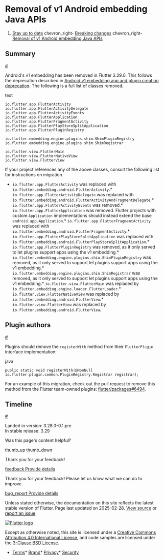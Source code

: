 Removal of v1 Android embedding Java APIs
=========================================

1. [Stay up to date](/release) chevron\_right- [Breaking changes](/release/breaking-changes) chevron\_right- [Removal of v1 Android embedding Java APIs](/release/breaking-changes/v1-android-embedding)

Summary
-------

[#](#summary)

Android's v1 embedding has been removed in Flutter 3.29.0. This follows the deprecation described in [Android v1 embedding app and plugin creation deprecation](/release/breaking-changes/android-v1-embedding-create-deprecation). The following is a full list of classes removed.

text

```
io.flutter.app.FlutterActivity
io.flutter.app.FlutterActivityDelegate
io.flutter.app.FlutterActivityEvents
io.flutter.app.FlutterApplication
io.flutter.app.FlutterFragmentActivity
io.flutter.app.FlutterPlayStoreSplitApplication
io.flutter.app.FlutterPluginRegistry

io.flutter.embedding.engine.plugins.shim.ShimPluginRegistry
io.flutter.embedding.engine.plugins.shim.ShimRegistrar

io.flutter.view.FlutterMain
io.flutter.view.FlutterNativeView
io.flutter.view.FlutterView
```

If your project references any of the above classes, consult the following list for instructions on migration.

* `io.flutter.app.FlutterActivity` was replaced with `io.flutter.embedding.android.FlutterActivity`.* `io.flutter.app.FlutterActivityDelegate` was replaced with `io.flutter.embedding.android.FlutterActivityAndFragmentDelegate`.* `io.flutter.app.FlutterActivityEvents` was removed.* `io.flutter.app.FlutterApplication` was removed. Flutter projects with custom `Application` implementations should instead extend the base `android.app.Application`.* `io.flutter.app.FlutterFragmentActivity` was replaced with `io.flutter.embedding.android.FlutterFragmentActivity`.* `io.flutter.app.FlutterPlayStoreSplitApplication` was replaced with `io.flutter.embedding.android.FlutterPlayStoreSplitApplication`.* `io.flutter.app.FlutterPluginRegistry` was removed, as it only served to let plugins support apps using the v1 embedding.* `io.flutter.embedding.engine.plugins.shim.ShimPluginRegistry` was removed, as it only served to support let plugins support apps using the v1 embedding.* `io.flutter.embedding.engine.plugins.shim.ShimRegistrar` was removed, as it only served to support let plugins support apps using the v1 embedding.* `io.flutter.view.FlutterMain` was replaced by `io.flutter.embedding.engine.loader.FlutterLoader`.* `io.flutter.view.FlutterNativeView` was replaced by `io.flutter.embedding.android.FlutterView`.* `io.flutter.view.FlutterView` was replaced by `io.flutter.embedding.android.FlutterView`.

Plugin authors
--------------

[#](#plugin-authors)

Plugins should remove the `registerWith` method from their `FlutterPlugin` interface implementation:

java

```
public static void registerWith(@NonNull io.flutter.plugin.common.PluginRegistry.Registrar registrar);
```

For an example of this migration, check out the pull request to remove this method from the Flutter team-owned plugins: [flutter/packages#6494](https://github.com/flutter/packages/pull/6494).

Timeline
--------

[#](#timeline)

Landed in version: 3.28.0-0.1.pre  
 In stable release: 3.29

Was this page's content helpful?

thumb\_up thumb\_down

Thank you for your feedback!

 [feedback Provide details](https://github.com/flutter/website/issues/new?template=1_page_issue.yml&&page-url=https://docs.flutter.dev/release/breaking-changes/v1-android-embedding/&page-source=https://github.com/flutter/website/tree/main/src/content/release/breaking-changes/v1-android-embedding.md)

Thank you for your feedback! Please let us know what we can do to improve.

 [bug\_report Provide details](https://github.com/flutter/website/issues/new?template=1_page_issue.yml&&page-url=https://docs.flutter.dev/release/breaking-changes/v1-android-embedding/&page-source=https://github.com/flutter/website/tree/main/src/content/release/breaking-changes/v1-android-embedding.md)

Unless stated otherwise, the documentation on this site reflects the latest stable version of Flutter. Page last updated on 2025-02-28. [View source](https://github.com/flutter/website/tree/main/src/content/release/breaking-changes/v1-android-embedding.md) or [report an issue](https://github.com/flutter/website/issues/new?template=1_page_issue.yml&&page-url=https://docs.flutter.dev/release/breaking-changes/v1-android-embedding/&page-source=https://github.com/flutter/website/tree/main/src/content/release/breaking-changes/v1-android-embedding.md "Report an issue with this page").

[![Flutter logo](/assets/images/branding/flutter/logo+text/horizontal/white.svg)](https://flutter.dev)

Except as otherwise noted, this site is licensed under a [Creative Commons Attribution 4.0 International License](https://creativecommons.org/licenses/by/4.0/), and code samples are licensed under the [3-Clause BSD License](https://opensource.org/licenses/BSD-3-Clause).

* [Terms](/tos "Terms of use")* [Brand](/brand "Brand usage guidelines")* [Privacy](https://policies.google.com/privacy "Privacy policy")* [Security](/security "Security philosophy and practices")

   